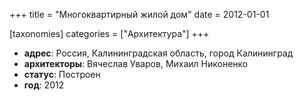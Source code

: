 
+++
title = "Многоквартирный жилой дом"
date = 2012-01-01

[taxonomies]
categories = ["Архитектура"]
+++

- **адрес**: Россия, Калининградская область, город Калининград
- **архитекторы**: Вячеслав Уваров, Михаил Никоненко
- **статус**: Построен
- **год**: 2012
        
